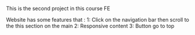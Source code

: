 This is the second project in this course FE

Website has some features that :
1: Click on the navigation bar then scroll to the this section on the main
2: Responsive content
3: Button go to top

